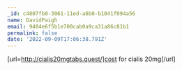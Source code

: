 ```yaml
---
_id: c4807fb0-3061-11ed-a6b0-b1041f094a56
name: DavidPaigh
email: 9404e6f5b1e700cab0a9ca31a86c81b1
permalink: false
date: '2022-09-09T17:06:38.791Z'
---
```

[url=http://cialis20mgtabs.quest/]cost for cialis 20mg[/url]
